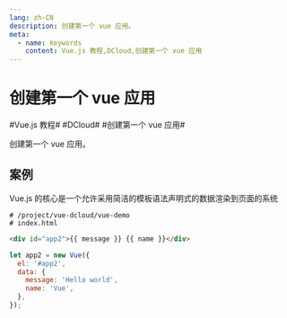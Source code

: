 ```yaml
---
lang: zh-CN
description: 创建第一个 vue 应用。
meta:
  - name: keywords
    content: Vue.js 教程,DCloud,创建第一个 vue 应用
---
```


# 创建第一个 vue 应用

\#Vue.js 教程#
\#DCloud#
\#创建第一个 vue 应用#

创建第一个 vue 应用。

## 案例

Vue.js 的核心是一个允许采用简洁的模板语法声明式的数据渲染到页面的系统

```shell
# /project/vue-dcloud/vue-demo
# index.html
```

```html
<div id="app2">{{ message }} {{ name }}</div>
```

```js
let app2 = new Vue({
  el: '#app2',
  data: {
    message: 'Hello world',
    name: 'Vue',
  },
});
```